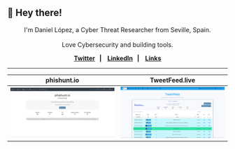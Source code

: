 ## 👋 Hey there! 
<div align="center">

  I'm Daniel López, a Cyber Threat Researcher from Seville, Spain.
<br><br>
Love Cybersecurity and building tools.
  <br>
<p align="center">
    <b>
    <a href="https://twitter.com/0xDanielLopez">Twitter</a>&nbsp;&nbsp;&nbsp;|&nbsp;&nbsp;&nbsp;
    <a href="https://github.com/0xDanielLopez/TweetFeed_code">LinkedIn</a>&nbsp;&nbsp;&nbsp;|&nbsp;&nbsp;&nbsp;
    <a href="https://daniel.tools">Links</a>
    </b>
</p>
 <hr>

| phishunt.io | TweetFeed.live |
| ----------- | ----------------------- |
| [<img src="phishunt.PNG" alt="phishunt.io" width="240">](https://phishunt.io/) | [<img src="TweetFeed.PNG" alt="TweetFeed.live" width="240">](https://tweetfeed.live) |

</div>
